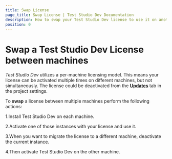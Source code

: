 ```yaml
---
title: Swap License
page_title: Swap License | Test Studio Dev Documentation
description: How to swap your Test Studio Dev license to use it on another machine
position: 0
---
```

# Swap a Test Studio Dev License between machines

_Test Studio Dev_ utilizes a per-machine licensing model. This means your license can be activated multiple times on different machines, but not simultaneously. The license could be deactivated from the <a href="/features/project-settings/updates" target="_blank">__Updates__</a> tab in the project settings.

To **swap** a license between multiple machines perform the following actions:

1.Install Test Studio Dev on each machine.

2.Activate one of those instances with your license and use it.

3.When you want to migrate the license to a different machine, deactivate the current instance.

4.Then activate Test Studio Dev on the other machine.